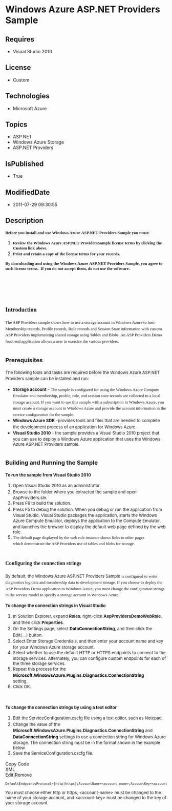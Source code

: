 # Windows Azure ASP.NET Providers Sample
## Requires
* Visual Studio 2010
## License
* Custom
## Technologies
* Microsoft Azure
## Topics
* ASP.NET
* Windows Azure Storage
* ASP.NET Providers
## IsPublished
* True
## ModifiedDate
* 2011-07-29 09:30:55
## Description

<div><span style="font-family:verdana,geneva; font-size:small"><strong>Before you install and use Windows Azure&nbsp;ASP.NET Providers&nbsp;Sample you must:</strong></span></div>
<ol>
<li><span style="font-family:verdana,geneva; font-size:small"><strong>Review the Windows Azure ASP.NET ProvidersSample license terms by clicking the Custom link above.</strong></span>
</li><li><span style="font-family:verdana,geneva; font-size:small"><strong>Print and retain a copy of the license terms for your records.</strong></span>
</li></ol>
<div><span style="font-family:verdana,geneva; font-size:small"><strong>By downloading and using the Windows Azure&nbsp;ASP.NET Providers&nbsp;Sample, you agree to such license terms.&nbsp; If you do not accept them, do not use the software.</strong></span></div>
<div><span style="font-family:arial,helvetica,sans-serif; font-size:x-small"><strong>&nbsp;</strong></span></div>
<h1><span style="font-family:verdana,geneva; font-size:large">&nbsp;</span></h1>
<h1><span style="font-family:verdana,geneva; font-size:large">Introduction</span></h1>
<div><span style="line-height:150%; font-family:verdana,geneva; font-size:small"><span style="line-height:150%">The ASP Providers sample shows how to use a storage account in Windows Azure to host Membership records, Profile records, Role records and Session
 State information with custom ASP Providers implementing shared storage using Tables and Blobs. An ASP Providers Demo front end application allows a user to exercise the various providers.</span>&nbsp;</span></div>
<h1><span style="font-size:large">Prerequisites</span></h1>
<div><span style="font-size:small"><span class="LabelEmbedded"><span style="line-height:150%">The following tools and tasks are required before the Windows Azure&nbsp;ASP.NET Providers&nbsp;sample can be installed and run:</span></span></span></div>
<ul>
<li>
<div><span style="font-size:small"><span class="LabelEmbedded"><span style="line-height:150%"><strong>Storage account</strong></span></span><span class="LabelEmbedded"><span style="line-height:150%"> -
<span style="line-height:150%; font-family:verdana,geneva"><span style="line-height:150%">The sample is configured for using the&nbsp;Windows Azure Compute Emulator</span><span style="line-height:150%">&nbsp;and membership, profile, role, and session state
 records are collected in a local storage account. If you want to use this sample with a subscription in Windows Azure, you must create a storage account in Windows Azure and provide the account information in the service configuration for the sample.</span></span></span></span></span></div>
</li><li>
<div><span class="LabelEmbedded" style="font-size:small"><span style="line-height:150%"><span style="line-height:150%"><span class="LabelEmbedded"><span style="line-height:150%"><strong>Windows Azure SDK</strong> -<span style="line-height:150%">provides
 tools and files that are needed to complete the development process of an application for Windows Azure.</span></span></span></span></span></span></div>
</li><li><span class="LabelEmbedded" style="font-size:small"><span style="line-height:150%"><span style="line-height:150%"><span class="LabelEmbedded"><span style="line-height:150%"><span style="line-height:150%"><span class="LabelEmbedded"><span style="line-height:150%"><span style="line-height:150%"><span class="LabelEmbedded"><span style="line-height:150%"><strong>Visual
 Studio 2010</strong> - <span style="line-height:150%">the sample provides a Visual Studio 2010 project that you can use to deploy a Windows Azure application that uses the Windows Azure&nbsp;ASP.NET Providers&nbsp;sample.</span></span></span></span></span></span></span></span></span></span></span></span>
</li></ul>
<h1><span style="font-size:large; font-weight:bold">Building and Running the Sample</span></h1>
<p><span style="font-size:small"><strong><span style="line-height:150%">To run the sample from Visual Studio 2010</span></strong></span></p>
<ol>
<li><span style="line-height:150%; font-size:small"><span style="line-height:150%">Open Visual Studio 2010 as an administrator.</span></span>
</li><li><span style="font-size:small"><span style="line-height:150%"><span style="line-height:150%"><span style="line-height:150%">Browse to the folder where you extracted the sample and open AspProviders.sln.</span></span></span></span>
</li><li><span style="line-height:150%; font-size:small"><span style="line-height:150%"><span style="line-height:150%"><span style="line-height:150%">Press F6 to build the solution.</span></span></span></span>
</li><li><span style="line-height:150%; font-size:small"><span style="line-height:150%"><span style="line-height:150%"><span style="line-height:150%"><span style="line-height:150%">Press F5 to debug the solution. When you debug or run the application from Visual
 Studio, Visual Studio packages the application, starts the Windows Azure Compute Emulator<span style="line-height:150%">, deploys the application to the Compute Emulator<span style="line-height:150%">, and launches the browser to display the default web page
 defined by the web role.</span></span></span></span></span></span></span> </li><li><span style="font-family:verdana,geneva; font-size:small"><span style="line-height:150%"><span style="line-height:150%"><span style="line-height:150%"><span style="line-height:150%"><span style="line-height:150%"><span style="line-height:150%"><span style="line-height:150%"><span style="line-height:150%"><span style="line-height:150%"><span style="line-height:150%">The
 default page displayed by the web role instance shows links to other pages<br>
which demonstrate the ASP Providers use of tables and blobs for storage</span>.</span></span></span></span></span></span></span></span></span></span>
</li></ol>
<h1><span style="font-family:verdana,geneva; font-size:medium"><span style="line-height:150%"><span style="line-height:150%"><span style="line-height:150%"><span style="line-height:150%"><span style="line-height:150%"><span style="line-height:150%"><span style="line-height:150%"><span style="line-height:150%"><span class="UI"><span style="line-height:150%"><span style="line-height:150%"><span style="line-height:150%"><span class="UI"><span style="line-height:150%"><span style="line-height:150%"><span style="line-height:150%">Configuring
 the connection strings</span></span></span></span></span></span></span></span></span></span></span></span></span></span></span></span></span></h1>
<p><span style="font-size:small"><span style="line-height:150%"><span style="line-height:150%"><span style="line-height:150%"><span style="line-height:150%"><span style="line-height:150%"><span style="line-height:150%"><span style="line-height:150%"><span style="line-height:150%"><span class="UI"><span style="line-height:150%"><span style="line-height:150%"><span style="line-height:150%"><span class="UI"><span style="line-height:150%"><span style="line-height:150%"><span style="line-height:150%"><span style="line-height:150%">By
 default, the Windows Azure ASP.NET Providers&nbsp;Sample </span></span></span></span></span></span></span></span></span></span></span></span></span></span></span></span></span></span><span style="font-family:verdana,geneva; font-size:small"><span style="line-height:150%"><span style="line-height:150%"><span style="line-height:150%"><span style="line-height:150%"><span style="line-height:150%"><span style="line-height:150%"><span style="line-height:150%"><span style="line-height:150%"><span class="UI"><span style="line-height:150%"><span style="line-height:150%"><span style="line-height:150%"><span class="UI"><span style="line-height:150%"><span style="line-height:150%"><span style="line-height:150%"><span style="line-height:150%"><span style="line-height:150%">is
 configured to write diagnostics log data and membership data to development storage. If you choose to deploy the ASP Providers Demo application to Windows Azure, you must change the configuration strings in the service model to specify a storage account in
 Windows Azure</span></span></span></span></span></span></span></span></span></span></span></span></span></span></span></span></span></span><span style="line-height:150%"><span style="line-height:150%"><span style="line-height:150%"><span style="line-height:150%"><span style="line-height:150%"><span style="line-height:150%"><span style="line-height:150%"><span style="line-height:150%"><span class="UI"><span style="line-height:150%"><span style="line-height:150%"><span style="line-height:150%"><span class="UI"><span style="line-height:150%"><span style="line-height:150%"><span style="line-height:150%"><span style="line-height:150%">.</span></span></span></span></span></span></span></span></span></span></span></span></span></span></span></span></span></span></p>
<p><span style="font-size:small"><strong><span style="line-height:150%"><span style="line-height:150%"><span style="line-height:150%"><span style="line-height:150%"><span style="line-height:150%"><span style="line-height:150%"><span style="line-height:150%"><span style="line-height:150%"><span class="UI"><span style="line-height:150%"><span style="line-height:150%"><span style="line-height:150%"><span class="UI"><span style="line-height:150%"><span style="line-height:150%"><span style="line-height:150%"><span style="line-height:150%"><span style="line-height:150%">To
 change the connection strings in Visual Studio</span></span></span></span></span></span></span></span></span></span></span></span></span></span></span></span></span></span></strong></span></p>
<ol>
<li><span style="font-size:small"><span style="line-height:150%"><span style="line-height:150%"><span style="line-height:150%"><span style="line-height:150%"><span style="line-height:150%"><span style="line-height:150%"><span style="line-height:150%"><span style="line-height:150%"><span class="UI"><span style="line-height:150%"><span style="line-height:150%"><span style="line-height:150%"><span class="UI"><span style="line-height:150%"><span style="line-height:150%"><span style="line-height:150%"><span style="line-height:150%"><span style="line-height:150%"><span style="line-height:150%">In
 Solution Explorer, expand <span class="UI"><span style="line-height:150%"><strong>Roles</strong><span style="line-height:150%">, right-click
<strong>AspProvidersDemoWebRole</strong><span class="UI"><span style="line-height:150%"><span style="line-height:150%"><span class="UI"><span style="line-height:150%">, and then click
<strong>Properties</strong>.</span></span></span></span></span></span></span></span></span></span></span></span></span></span></span></span></span></span></span></span></span></span></span></span></span></span></span></span>
</li><li><span style="font-size:small"><span style="line-height:150%"><span style="line-height:150%"><span style="line-height:150%"><span style="line-height:150%"><span style="line-height:150%"><span style="line-height:150%"><span style="line-height:150%"><span style="line-height:150%"><span class="UI"><span style="line-height:150%"><span style="line-height:150%"><span style="line-height:150%"><span class="UI"><span style="line-height:150%"><span style="line-height:150%"><span style="line-height:150%"><span style="line-height:150%"><span style="line-height:150%"><span style="line-height:150%"><span class="UI"><span style="line-height:150%"><span style="line-height:150%"><span class="UI"><span style="line-height:150%"><span style="line-height:150%"><span class="UI"><span style="line-height:150%"><span style="line-height:150%"><span style="line-height:150%"><span style="line-height:150%"><span style="line-height:150%"><span style="line-height:150%"><span style="line-height:150%"><span style="line-height:150%"><span style="line-height:150%"><span class="UI"><span style="line-height:150%"><span style="line-height:150%"><span style="line-height:150%"><span class="UI"><span style="line-height:150%"><span style="line-height:150%"><span style="line-height:150%"><span style="line-height:150%"><span style="line-height:150%"><span style="line-height:150%"><span class="UI"><span style="line-height:150%"><span style="line-height:150%"><span class="UI"><span style="line-height:150%"><span style="line-height:150%"><span class="UI"><span style="line-height:150%"><span style="line-height:150%"><span class="UI"><span style="line-height:150%"><span style="line-height:150%"><span class="UI"><span style="line-height:150%"><span style="line-height:150%"><span style="line-height:150%">On
 the Settings page, select <span style="color:#000000"><strong>DataConnectionString</strong></span>, and then click the Edit<strong><span style="color:gray">(&hellip;)</span></strong> button</span>.</span></span></span></span></span></span></span></span></span></span></span></span></span></span></span></span></span></span></span></span></span></span></span></span></span></span></span></span></span></span></span></span></span></span></span></span></span></span></span></span></span></span></span></span></span></span></span></span></span></span></span></span></span></span></span></span></span></span></span></span></span></span>
</li><li><span style="font-size:small"><span style="line-height:150%"><span style="line-height:150%"><span style="line-height:150%"><span style="line-height:150%"><span style="line-height:150%"><span style="line-height:150%"><span style="line-height:150%"><span style="line-height:150%"><span class="UI"><span style="line-height:150%"><span style="line-height:150%"><span style="line-height:150%"><span class="UI"><span style="line-height:150%"><span style="line-height:150%"><span style="line-height:150%"><span style="line-height:150%"><span style="line-height:150%"><span style="line-height:150%"><span class="UI"><span style="line-height:150%"><span style="line-height:150%"><span class="UI"><span style="line-height:150%"><span style="line-height:150%"><span class="UI"><span style="line-height:150%"><span style="line-height:150%"><span class="UI"><span style="line-height:150%"><span style="line-height:150%"><span class="UI"><span style="line-height:150%"><span style="line-height:150%"><span style="line-height:150%">Select
<span class="UI"><span style="line-height:150%">Enter Storage Credentials<span style="line-height:150%">, and then enter your account name and key for your Windows Azure storage account.</span></span></span></span></span></span></span></span></span></span></span></span></span></span></span></span></span></span></span></span></span></span></span></span></span></span></span></span></span></span></span></span></span></span></span></span></span></span></span>
</li><li><span style="font-size:small"><span style="line-height:150%"><span style="line-height:150%"><span style="line-height:150%"><span style="line-height:150%"><span style="line-height:150%"><span style="line-height:150%"><span style="line-height:150%"><span style="line-height:150%"><span class="UI"><span style="line-height:150%"><span style="line-height:150%"><span style="line-height:150%"><span class="UI"><span style="line-height:150%"><span style="line-height:150%"><span style="line-height:150%"><span style="line-height:150%"><span style="line-height:150%"><span style="line-height:150%"><span class="UI"><span style="line-height:150%"><span style="line-height:150%"><span class="UI"><span style="line-height:150%"><span style="line-height:150%"><span class="UI"><span style="line-height:150%"><span style="line-height:150%"><span class="UI"><span style="line-height:150%"><span style="line-height:150%"><span class="UI"><span style="line-height:150%"><span style="line-height:150%"><span style="line-height:150%"><span class="UI"><span style="line-height:150%"><span style="line-height:150%"><span style="line-height:150%">Select
 whether to use the default HTTP or HTTPS endpoints to connect to the storage services. Alternately, you can configure custom endpoints for each of the three storage services.</span></span></span></span></span></span></span></span></span></span></span></span></span></span></span></span></span></span></span></span></span></span></span></span></span></span></span></span></span></span></span></span></span></span></span></span></span></span></span></span>
</li><li><span style="font-size:small"><span style="line-height:150%"><span style="line-height:150%"><span style="line-height:150%"><span style="line-height:150%"><span style="line-height:150%"><span style="line-height:150%"><span style="line-height:150%"><span style="line-height:150%"><span class="UI"><span style="line-height:150%"><span style="line-height:150%"><span style="line-height:150%"><span class="UI"><span style="line-height:150%"><span style="line-height:150%"><span style="line-height:150%"><span style="line-height:150%"><span style="line-height:150%"><span style="line-height:150%"><span class="UI"><span style="line-height:150%"><span style="line-height:150%"><span class="UI"><span style="line-height:150%"><span style="line-height:150%"><span class="UI"><span style="line-height:150%"><span style="line-height:150%"><span class="UI"><span style="line-height:150%"><span style="line-height:150%"><span class="UI"><span style="line-height:150%"><span style="line-height:150%"><span style="line-height:150%"><span class="UI"><span style="line-height:150%"><span style="line-height:150%"><span style="line-height:150%"><span style="line-height:150%"><span class="UI"><span style="line-height:150%"><span style="line-height:150%"><span style="line-height:150%">Repeat
 this process for the <span style="color:#000000"><strong>Microsoft.WindowsAzure.Plugins.Diagnostics.ConnectionString</strong></span><br>
setting.</span></span></span></span></span></span></span></span></span></span></span></span></span></span></span></span></span></span></span></span></span></span></span></span></span></span></span></span></span></span></span></span></span></span></span></span></span></span></span></span></span></span></span></span></span>
</li><li><span style="font-size:small"><span style="line-height:150%"><span style="line-height:150%"><span style="line-height:150%"><span style="line-height:150%"><span style="line-height:150%"><span style="line-height:150%"><span style="line-height:150%"><span style="line-height:150%"><span class="UI"><span style="line-height:150%"><span style="line-height:150%"><span style="line-height:150%"><span class="UI"><span style="line-height:150%"><span style="line-height:150%"><span style="line-height:150%"><span style="line-height:150%"><span style="line-height:150%"><span style="line-height:150%"><span class="UI"><span style="line-height:150%"><span style="line-height:150%"><span class="UI"><span style="line-height:150%"><span style="line-height:150%"><span class="UI"><span style="line-height:150%"><span style="line-height:150%"><span class="UI"><span style="line-height:150%"><span style="line-height:150%"><span class="UI"><span style="line-height:150%"><span style="line-height:150%"><span style="line-height:150%"><span class="UI"><span style="line-height:150%"><span style="line-height:150%"><span style="line-height:150%"><span style="line-height:150%"><span class="UI"><span style="line-height:150%"><span style="line-height:150%"><span style="line-height:150%">Click
 OK.</span></span></span></span></span></span></span></span></span></span></span></span></span></span></span></span></span></span></span></span></span></span></span></span></span></span></span></span></span></span></span></span></span></span></span></span></span></span></span></span></span></span></span></span><span style="line-height:150%"><span style="line-height:150%"><span style="line-height:150%"><span style="line-height:150%"><span style="line-height:150%"><span style="line-height:150%"><span style="line-height:150%"><span style="line-height:150%"><span class="UI"><span style="line-height:150%"><span style="line-height:150%"><span style="line-height:150%"><span class="UI"><span style="line-height:150%"><span style="line-height:150%"><span style="line-height:150%"><span style="line-height:150%"><span style="line-height:150%"><span style="line-height:150%"><span class="UI"><span style="line-height:150%"><span style="line-height:150%"><span class="UI"><span style="line-height:150%"><span style="line-height:150%"><span class="UI"><span style="line-height:150%"><span style="line-height:150%"><span class="UI"><span style="line-height:150%"><span style="line-height:150%"><span class="UI"><span style="line-height:150%"><span style="line-height:150%"><span style="line-height:150%"><span class="UI"><span style="line-height:150%"><span style="line-height:150%"><span style="line-height:150%">
</span></span></span></span></span></span></span></span></span></span></span></span></span></span></span></span></span></span></span></span></span></span></span></span></span></span></span></span></span></span></span></span></span></span></span></span></span></span></span></span></li></ol>
<p>&nbsp;</p>
<p><span style="font-size:small"><span style="line-height:150%"><span style="line-height:150%"><span style="line-height:150%"><span style="line-height:150%"><span style="line-height:150%"><span style="line-height:150%"><span style="line-height:150%"><span style="line-height:150%"><span class="UI"><span style="line-height:150%"><span style="line-height:150%"><span style="line-height:150%"><span class="UI"><span style="line-height:150%"><span style="line-height:150%"><span style="line-height:150%"><span style="line-height:150%"><span style="line-height:150%"><span style="line-height:150%"><span class="UI"><span style="line-height:150%"><span style="line-height:150%"><span class="UI"><span style="line-height:150%"><span style="line-height:150%"><span class="UI"><span style="line-height:150%"><span style="line-height:150%"><span class="UI"><span style="line-height:150%"><span style="line-height:150%"><span class="UI"><span style="line-height:150%"><span style="line-height:150%"><span style="line-height:150%"><span class="UI"><span style="line-height:150%"><span style="line-height:150%"><span style="line-height:150%"><span style="line-height:150%"><span class="UI"><span style="line-height:150%"><span style="line-height:150%"><span style="line-height:150%"><strong>To
 change the connection strings by using a text editor</strong></span></span></span></span></span></span></span></span></span></span></span></span></span></span></span></span></span></span></span></span></span></span></span></span></span></span></span></span></span></span></span></span></span></span></span></span></span></span></span></span></span></span></span></span></span></p>
<ol>
<li><span style="font-size:small"><span style="line-height:150%"><span style="line-height:150%"><span style="line-height:150%"><span style="line-height:150%"><span style="line-height:150%"><span style="line-height:150%"><span style="line-height:150%"><span style="line-height:150%"><span class="UI"><span style="line-height:150%"><span style="line-height:150%"><span style="line-height:150%"><span class="UI"><span style="line-height:150%"><span style="line-height:150%"><span style="line-height:150%"><span style="line-height:150%"><span style="line-height:150%"><span style="line-height:150%"><span class="UI"><span style="line-height:150%"><span style="line-height:150%"><span class="UI"><span style="line-height:150%"><span style="line-height:150%"><span class="UI"><span style="line-height:150%"><span style="line-height:150%"><span class="UI"><span style="line-height:150%"><span style="line-height:150%"><span class="UI"><span style="line-height:150%"><span style="line-height:150%"><span style="line-height:150%"><span class="UI"><span style="line-height:150%"><span style="line-height:150%"><span style="line-height:150%"><span style="line-height:150%"><span class="UI"><span style="line-height:150%"><span style="line-height:150%"><span style="line-height:150%"><span style="line-height:150%">Edit
 the ServiceConfiguration.cscfg file using a text editor, such as Notepad.</span></span></span></span></span></span></span></span></span></span></span></span></span></span></span></span></span></span></span></span></span></span></span></span></span></span></span></span></span></span></span></span></span></span></span></span></span></span></span></span></span></span></span></span></span></span>
</li><li><span style="font-size:small"><span style="line-height:150%"><span style="line-height:150%"><span style="line-height:150%"><span style="line-height:150%"><span style="line-height:150%"><span style="line-height:150%"><span style="line-height:150%"><span style="line-height:150%"><span class="UI"><span style="line-height:150%"><span style="line-height:150%"><span style="line-height:150%"><span class="UI"><span style="line-height:150%"><span style="line-height:150%"><span style="line-height:150%"><span style="line-height:150%"><span style="line-height:150%"><span style="line-height:150%"><span class="UI"><span style="line-height:150%"><span style="line-height:150%"><span class="UI"><span style="line-height:150%"><span style="line-height:150%"><span class="UI"><span style="line-height:150%"><span style="line-height:150%"><span class="UI"><span style="line-height:150%"><span style="line-height:150%"><span class="UI"><span style="line-height:150%"><span style="line-height:150%"><span style="line-height:150%"><span class="UI"><span style="line-height:150%"><span style="line-height:150%"><span style="line-height:150%"><span style="line-height:150%"><span class="UI"><span style="line-height:150%"><span style="line-height:150%"><span style="line-height:150%"><span style="line-height:150%"><span style="line-height:150%">Change
 the value of the <span style="line-height:150%"><strong>Microsoft.WindowsAzure.Plugins.Diagnostics.ConnectionString</strong> and
<span style="color:#000000"><strong>DataConnectionString</strong></span> settings
</span>to use a connection string for Windows Azure storage. The connection string must be in the format shown in the example below.</span></span></span></span></span></span></span></span></span></span></span></span></span></span></span></span></span></span></span></span></span></span></span></span></span></span></span></span></span></span></span></span></span></span></span></span></span></span></span></span></span></span></span></span></span></span></span>
</li><li><span style="font-size:small"><span style="line-height:150%"><span style="line-height:150%"><span style="line-height:150%"><span style="line-height:150%"><span style="line-height:150%"><span style="line-height:150%"><span style="line-height:150%"><span style="line-height:150%"><span class="UI"><span style="line-height:150%"><span style="line-height:150%"><span style="line-height:150%"><span class="UI"><span style="line-height:150%"><span style="line-height:150%"><span style="line-height:150%"><span style="line-height:150%"><span style="line-height:150%"><span style="line-height:150%"><span class="UI"><span style="line-height:150%"><span style="line-height:150%"><span class="UI"><span style="line-height:150%"><span style="line-height:150%"><span class="UI"><span style="line-height:150%"><span style="line-height:150%"><span class="UI"><span style="line-height:150%"><span style="line-height:150%"><span class="UI"><span style="line-height:150%"><span style="line-height:150%"><span style="line-height:150%"><span class="UI"><span style="line-height:150%"><span style="line-height:150%"><span style="line-height:150%"><span style="line-height:150%"><span class="UI"><span style="line-height:150%"><span style="line-height:150%"><span style="line-height:150%"><span style="line-height:150%"><span style="line-height:150%"><span style="line-height:150%"><span style="line-height:150%">Save
 the ServiceConfiguration.cscfg file.</span></span></span></span></span></span></span></span></span></span></span></span></span></span></span></span></span></span></span></span></span></span></span></span></span></span></span></span></span></span></span></span></span></span></span></span></span></span></span></span></span></span></span></span></span></span></span></span></span>
</li></ol>
<div class="scriptcode"><a class="copyCode">Copy Code</a>
<div class="pluginEditHolder" pluginCommand="mceScriptCode">
<div class="title"><span>XML</span></div>
<div class="pluginLinkHolder"><span class="pluginEditHolderLink">Edit</span>|<span class="pluginRemoveHolderLink">Remove</span></div>
<pre class="xml"><span style="font-size:small">DefaultEndpointsProtocol=[http|https];AccountName=<span class="xml__tag_start">&lt;account</span>-name<span class="xml__tag_start">&gt;;</span>AccountKey=<span class="xml__tag_start">&lt;account</span>-key<span class="xml__tag_start">&gt;</span></span></pre>
</div>
</div>
<div class="endscriptcode"><span style="font-size:small">You must choose either http or https, &lt;account-name&gt; must be changed to the name of your storage account, and &lt;account-key&gt; must be changed to the key of your storage account.</span></div>
